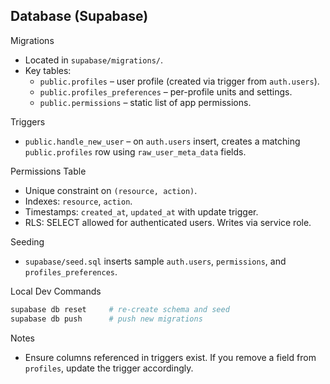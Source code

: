 ## Database (Supabase)

Migrations
- Located in `supabase/migrations/`.
- Key tables:
  - `public.profiles` – user profile (created via trigger from `auth.users`).
  - `public.profiles_preferences` – per-profile units and settings.
  - `public.permissions` – static list of app permissions.

Triggers
- `public.handle_new_user` – on `auth.users` insert, creates a matching `public.profiles` row using `raw_user_meta_data` fields.

Permissions Table
- Unique constraint on `(resource, action)`.
- Indexes: `resource`, `action`.
- Timestamps: `created_at`, `updated_at` with update trigger.
- RLS: SELECT allowed for authenticated users. Writes via service role.

Seeding
- `supabase/seed.sql` inserts sample `auth.users`, `permissions`, and `profiles_preferences`.

Local Dev Commands
```bash
supabase db reset     # re-create schema and seed
supabase db push      # push new migrations
```

Notes
- Ensure columns referenced in triggers exist. If you remove a field from `profiles`, update the trigger accordingly.


